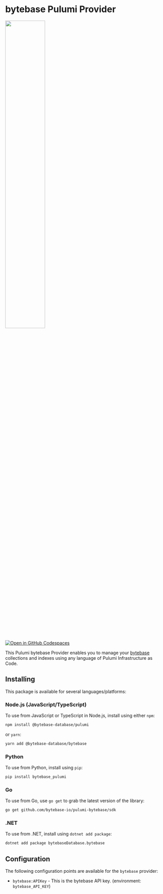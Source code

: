 # bytebase Pulumi Provider

<img src="img/bytebase.svg" width="50%">

[![Open in GitHub Codespaces](https://github.com/codespaces/badge.svg)](https://codespaces.new/bytebase-io/pulumi-bytebase)

This Pulumi bytebase Provider enables you to manage your [bytebase](https://www.bytebase.io/) collections and indexes using any language of Pulumi Infrastructure as Code.

## Installing

This package is available for several languages/platforms:

### Node.js (JavaScript/TypeScript)

To use from JavaScript or TypeScript in Node.js, install using either `npm`:

```bash
npm install @bytebase-database/pulumi
```

or `yarn`:

```bash
yarn add @bytebase-database/bytebase
```

### Python

To use from Python, install using `pip`:

```bash
pip install bytebase_pulumi
```

### Go

To use from Go, use `go get` to grab the latest version of the library:

```bash
go get github.com/bytebase-io/pulumi-bytebase/sdk
```

### .NET

To use from .NET, install using `dotnet add package`:

```bash
dotnet add package bytebaseDatabase.bytebase
```

## Configuration

The following configuration points are available for the `bytebase` provider:

- `bytebase:APIKey` - This is the bytebase API key. (environment: `bytebase_API_KEY`)
